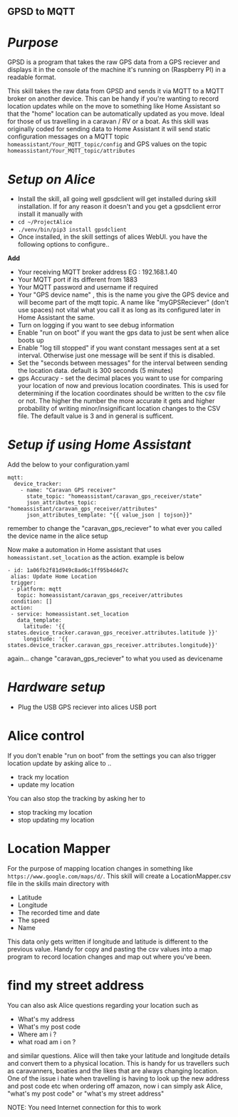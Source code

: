 ## GPSD to MQTT ##

# *Purpose* #

GPSD is a program that takes the raw GPS data from a GPS reciever and displays it in the console of the machine
it's running on (Raspberry PI) in a readable format.

This skill takes the raw data from GPSD and sends it via MQTT to a MQTT broker on another device. 
This can be handy if you're wanting to record location updates while on the move to something like 
Home Assistant so that the "home" location can be automatically updated as you move. Ideal for those of us
travelling in a caravan / RV or a boat. As this skill was originally coded for sending data to 
Home Assistant it will send static configuration messages on a MQTT topic 
```homeassistant/Your_MQTT_topic/config```
and GPS values on the topic ```homeassistant/Your_MQTT_topic/attributes``` 

# *Setup on Alice* #

- Install the skill, all going well gpsdclient will get installed during skill installation. 
If for any reason it doesn't and you get a gpsdclient error install it manually with 
- ```cd ~/ProjectAlice```
- ```./venv/bin/pip3 install gpsdclient```
- Once installed, in the skill settings of alices WebUI. you have the following options to configure..

**Add**
- Your receiving MQTT broker address EG : 192.168.1.40
- Your MQTT port if its different from 1883
- Your MQTT password and username if required
- Your "GPS device name" , this is the name you give the GPS device and will become part of the mqtt topic. 
 A name like "myGPSReciever" (don't use spaces) not vital what you call it as long as its configured later in
Home Assistant the same.
- Turn on logging if you want to see debug information
- Enable "run on boot" if you want the gps data to just be sent when alice boots up
- Enable "log till stopped" if you want constant messages sent at a set interval.
Otherwise just one message will be sent if this is disabled.
- Set the "seconds between messages" for the interval between sending the location data. default is 300 seconds (5 minutes)
- gps Accuracy - set the decimal places you want to use for comparing your location of now and previous location coordinates. 
This is used for determining if the location coordinates should be written to the csv file or not. 
The higher the number the more accurate it gets and higher probability of writing minor/insignificant 
location changes to the CSV file. The default value is 3 and in general is sufficent.


# *Setup if using Home Assistant* #

Add the below to your configuration.yaml
```commandline
mqtt:
  device_tracker:
    - name: "Caravan GPS receiver"
      state_topic: "homeassistant/caravan_gps_receiver/state"
      json_attributes_topic: "homeassistant/caravan_gps_receiver/attributes"
      json_attributes_template: "{{ value_json | tojson}}"

```
remember to change the "caravan_gps_reciever" to what ever you called the device name in the alice setup

Now make a automation in Home assistant that uses ```homeassistant.set_location``` as the action. example is below

```commandline
- id: 1a06fb2f81d949c8ad6c1ff95b4d4d7c
 alias: Update Home Location
 trigger:
 - platform: mqtt
   topic: homeassistant/caravan_gps_receiver/attributes
 condition: []
 action:
 - service: homeassistant.set_location
   data_template:
     latitude: '{{ states.device_tracker.caravan_gps_receiver.attributes.latitude }}'
     longitude: '{{ states.device_tracker.caravan_gps_receiver.attributes.longitude}}'
```
again... change "caravan_gps_reciever" to what you used as devicename


# *Hardware setup* #
- Plug the USB GPS reciever into alices USB port 


# Alice control #
If you don't enable "run on boot" from the settings you can also trigger location update by asking alice to ..

- track my location
- update my location

You can also stop the tracking by asking her to 

- stop tracking my location
- stop updating my location

# Location Mapper #
For the purpose of mapping location changes in something like ```https://www.google.com/maps/d/```.
This skill will create a LocationMapper.csv file in the skills main directory with 

- Latitude
- Longitude
- The recorded time and date
- The speed
- Name

This data only gets written if longitude and latitude is different to the previous value. 
Handy for copy and pasting the csv values into a map program to record location changes
and map out where you've been.

# find my street address 

You can also ask Alice questions regarding your location such as 
- What's my address
- What's my post code
- Where am i ?
- what road am i on ?

and similar questions. Alice will then take your latitude and longitude details and convert them to a
physical location. This is handy for us travellers such as caravanners, boaties and the likes that are
always changing location. One of the issue i hate when travelling is having to look 
up the new address and post code etc when ordering off amazon, now i can simply ask Alice, "what's my post code"
or "what's my street address"

NOTE: You need Internet connection for this to work

